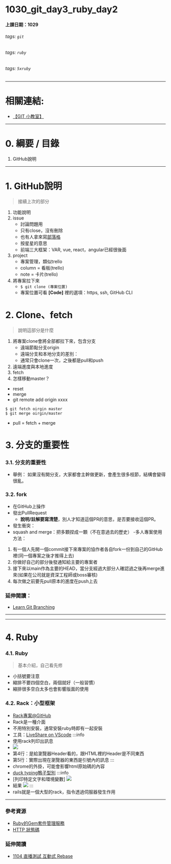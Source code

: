# 1030_git_day3_ruby_day2 

#### 上課日期：1029
###### tags: `git`
###### tags: `ruby`
###### tags: `5xruby`


---
# 相關連結:
 - [【GIT 小教室】](https://www.youtube.com/playlist?list=PLBd8JGCAcUAF2_im__kqZTfEAKnlmfPJy)


---
# 0. 綱要 / 目錄
1. GitHub說明


---
# 1. GitHub說明
> 接續上次的部分
1. 功能說明
1. issue
    - 討論問題用
    - 只有close，沒有刪除
    - 也有人拿來寫[部落格](https://github.com/aszx87410/blog)
    - 按星星的意思
    - 前端三大框架：VAR, vue, react，angular已經很後面
1. project
    - 專案管理，類似trello
    - column = 看板(trello)
    - note = 卡片(trello)
1. 將專案拉下來
    - `$ git clone (專案位置)`
    - 專案位置可看 **[Code]** 裡的選項：https, ssh, GitHub CLI

# 2. Clone、fetch
> 說明這部分是什麼
1. 將專案clone會將全部都拉下來，包含分支
    - 遠端節點分支origin
    - 遠端分支和本地分支的差別：
    - 通常只會clone一次，之後都是pull和push
2. 遠端進度與本地進度
3. fetch
4. 怎樣移動master？
- reset
- merge
- git remote add origin xxxx
```
$ git fetch oirgin master
$ git merge oirgin/master
```
 - pull = fetch + merge



# 3. 分支的重要性
### 3.1. 分支的重要性
- 舉例：
    如果沒有開分支，大家都會主幹做更新，會產生很多枝節，結構會變得很亂。

### 3.2. fork
- 在GitHub上操作
- 發出PullRequest
    - **說明/註解要寫清楚**，別人才知道這個PR的意思，是否要接收這個PR。
- 發生衝突：
- squash and merge：把多顆捏成一顆（不在意過去的歷史）
-多人專案使用方法：
 1. 有一個人先開一個commit接下來專案的協作者各自fork一份到自己的GitHub裡(同一個專案之後才推得上去)
 2. 你做好自己的部分後發通知給主要的專案者
 3. 接下來以main作為主要的HEAD，當分支經過大部分人確認過之後再merge進來(如果在公司就是資深工程師或boss審核)
 4. 每次做之前要先pull原本的進度在push上去


### 延伸閱讀：
- [Learn Git Branching](https://learngitbranching.js.org/?locale=zh_TW)

---
---





# 4. Ruby
### 4.1. Ruby 
> 基本介紹，自己看先修
- 小括號要注意
- 縮排不要四個空白，兩個就好（一般習慣）
- 縮排很多空白太多也會影響版面的使用

### 4.2. Rack：小型框架
- [Rack專案@GitHub](https://github.com/rack/rack)
- Rack是一種介面
- 不用特別安裝，通常安裝ruby時即有一起安裝
- 工具：[LiveShare on VScode](https://xiaosean.github.io/vscode/2018-05-19-VSCode-Live-share/)
:::info
- 使用rack列印出訊息
-  ![](https://i.imgur.com/gRoExtz.png)
- 第4行：是給瀏覽器Header看的，跟HTML裡的Header是不同東西
- 第5行：實際出現在瀏覽器的東西是引號內的訊息
:::
- chrome的外掛，可能會影響html原始碼的內容
- [duck typing鴨子型別](https://zh.wikipedia.org/wiki/%E9%B8%AD%E5%AD%90%E7%B1%BB%E5%9E%8B)
:::info
- [列印特定文字和環境變數] 
 ![](https://i.imgur.com/3qwFDwy.png)
- 結果
 ![](https://i.imgur.com/3ITHMQm.png)
:::
 - rails就是一個大型的rack，指令透過伺服器發生作用



---

### 參考資源
- [Ruby的Gem套件管理服務](https://rubygems.org/) 
- [HTTP 狀態碼](https://developer.mozilla.org/zh-TW/docs/Web/HTTP/Status)

### 延伸閱讀
- [1104 直播測試 互動式 Rebase](https://www.youtube.com/watch?v=4iyWWyg1dFE)

